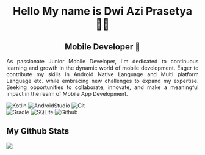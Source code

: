 <div align="center">
  <h1>Hello My name is Dwi Azi Prasetya 👨‍💻</h1>
</div>

<div align="center">
  <h2>Mobile Developer 📱</h2>
</div>

<div align="justify">
  <p>As passionate Junior Mobile Developer, I'm dedicated to continuous learning and growth in the dynamic world of mobile development. Eager to contribute my skills in Android Native Language and Multi platform Language etc. while embracing new challenges to expand my expertise. Seeking opportunities to collaborate, innovate, and make a meaningful impact in the realm of Mobile App Development.</p>
</di

![Kotlin](https://img.shields.io/badge/kotlin-%237F52FF.svg?style=for-the-badge&logo=kotlin&logoColor=white) ![AndroidStudio](https://img.shields.io/badge/Android_Studio-3DDC84?style=for-the-badge&logo=android-studio&logoColor=white) ![Git](https://img.shields.io/badge/GIT-E44C30?style=for-the-badge&logo=git&logoColor=white) <br> ![Gradle](https://img.shields.io/badge/gradle-02303A?style=for-the-badge&logo=gradle&logoColor=white)  ![SQLite](https://img.shields.io/badge/Sqlite-003B57?style=for-the-badge&logo=sqlite&logoColor=white) ![Github](https://img.shields.io/badge/GitHub-100000?style=for-the-badge&logo=github&logoColor=white)

<h2> My Github Stats </h2>

<a href="http://www.github.com/dwiaziprasetya"><img src="https://github-readme-streak-stats.herokuapp.com/?user=dwiaziprasetya&stroke=ffffff&background=1c1917&ring=C738BD&fire=C738BD&currStreakNum=ffffff&currStreakLabel=0891b2&sideNums=ffffff&sideLabels=ffffff&dates=ffffff&hide_border=true" /></a>
